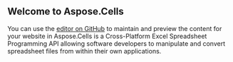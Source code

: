 ## Welcome to Aspose.Cells

You can use the [editor on GitHub](https://github.com/AsposeCells/AsposeCells.github.io/edit/master/index.md) to maintain and preview the content for your website in Aspose.Cells is a Cross-Platform Excel Spreadsheet Programming API allowing software developers to manipulate and convert spreadsheet files from within their own applications.
